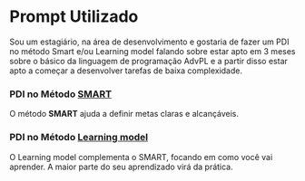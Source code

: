 # Prompt Utilizado
Sou um estagiário, na área de desenvolvimento e gostaria de fazer um PDI no método Smart e/ou Learning model falando sobre estar apto em 3 meses sobre o básico da linguagem de programação AdvPL e a partir disso estar apto a começar a desenvolver tarefas de baixa complexidade.

### **PDI no Método [SMART](https://github.com/MatheusRodriguesss/Notes/blob/main/2%20-%20Smart.md)**

O método **SMART** ajuda a definir metas claras e alcançáveis. 
### **PDI no Método [Learning model](https://github.com/MatheusRodriguesss/Notes/blob/main/3%20-%20Learning%20model.md)**

O Learning model complementa o SMART, focando em como você vai aprender. A maior parte do seu aprendizado virá da prática.
